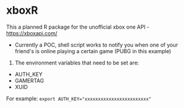 # xboxR
This a planned R package for the unofficial xbox one API - https://xboxapi.com/

* Currently a POC, shell script works to notify you when one of your friend's is online playing a certain game (PUBG in this example)

1. The environment variables that need to be set are:
* AUTH_KEY
* GAMERTAG
* XUID

For example: 
`export AUTH_KEY="xxxxxxxxxxxxxxxxxxxxxxxx"`
